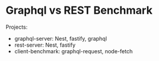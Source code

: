 # Graphql vs REST Benchmark

Projects:
* graphql-server: Nest, fastify, graphql
* rest-server: Nest, fastify
* client-benchmark: graphql-request, node-fetch
